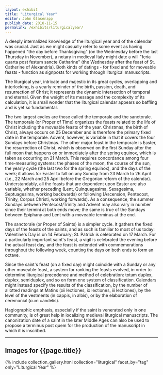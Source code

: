 ```yaml
---
layout: exhibit
title: "Liturgical Year"
editor: John Glasenapp
publish_date: 2018-11-15
permalink: /exhibits/liturgicalyear/
---
```


A deeply internalized knowledge of the liturgical year and of the calendar was crucial. Just as we might casually refer to some event as having happened "the day before Thanksgiving" (on the Wednesday before the last Thursday in November), a notary in medieval Italy might date a will "feria quarta post festum sancte Catharine" (the Wednesday after the feast of St. Catherine of Alexandria). Both kinds of datings - for fixed and for moveable feasts - function as signposts for working through liturgical manuscripts.

The liturgical year, intricate and majestic in its great cycles, overlapping and interlocking, is a yearly reminder of the birth, passion, death, and resurrection of Christ; it represents the dynamic intersection of temporal and eternal. Given the weight of its message and the complexity of its calculation, it is small wonder that the liturgical calendar appears so baffling and is yet so fundamental.

The two largest cycles are those called the temporale and the sanctorale. The temporale (or Proper of Time) organizes the feasts related to the life of Christ including the moveable feasts of the year. Christmas, the birth of Christ, always occurs on 25 December and is therefore the primary fixed date in the temporale. Advent, however, is variable in that it covers the four Sundays before Christmas. The other major feast in the temporale is Easter, the resurrection of Christ, which is observed on the first Sunday after the full moon that happens on or immediately after the spring equinox, which is taken as occurring on 21 March. This requires concordance among four time-measuring systems: the phases of the moon, the course of the sun, the yearly cycle (the last two for the spring equinox), and the days of the week; it allows for Easter to fall on any Sunday from 23 March to 26 April (i.e., 22 March and 25 April before the Gregorian reform of the calendar). Understandably, all the feasts that are dependent upon Easter are also variable, whether preceding (Lent, Quinquagesima, Sexagesima, Septuagesima, working backwards) or following (Ascension, Pentecost, Trinity, Corpus Christi, working forwards). As a consequence, the summer Sundays between Pentecost/Trinity and Advent may also vary in number since their termini at both ends move; the same is true of the Sundays between Epiphany and Lent with a moveable terminus at the end.

The sanctorale (or Proper of Saints) is a simpler cycle. It gathers the fixed days of the feasts of the saints, and as such is familiar to most of us today: Valentine's Day is on 14 February; St. Patrick is celebrated on 17 March. For a particularly important saint's feast, a vigil is celebrated the evening before the actual feast day, and the feast is extended with commemorations throughout the following week, counting the days on both ends to form an octave.

Since the saint's feast (on a fixed day) might coincide with a Sunday or any other moveable feast, a system for ranking the feasts evolved, in order to determine liturgical precedence and method of celebration: totum duplex, duplex, semiduplex, and so on form one system of classification. Calendars might instead specify the results of the classification, by the number of allotted readings at Matins (xii lectiones, ix lectiones, iii lectiones), by the level of the vestments (in cappis, in albis), or by the elaboration of ceremonial (cum candelis).

Hagiographic emphasis, especially if the saint is venerated only in one community, is of great help in localizing medieval liturgical manuscripts. The canonization date of a saint in the later Middle Ages can also be used to propose a terminus post quem for the production of the manuscript in which it is inscribed.

---

## Images for {{page.title}}



{% include collection_gallery.html collection="liturgical" facet_by="tag" only="Liturgical Year" %}

<!-- ---

Benjamin MS 3, ff. 4v-5: A ferial psalter from 15th century Germany whose calendar includes, in red ink, the feasts of Dominic "patris nostri" ranked as "totum duplex" (5 August) and Sebaldus (19 August) showing that the book was made for the Dominicans of Nurnberg.

Plimpton MS 040B, f. 1r: A gradual from 15th century Italy with an inordinately large historiated initial of relatively unimportant saint: Helen, who found the True Cross (18 August). Presumably the book was made for a church with particular veneration of St. Helen.
 -->